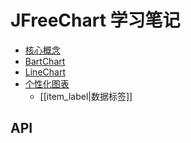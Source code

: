 # JFreeChart 学习笔记

- [核心概念](structure.md)
- [BartChart](./charts/BarChart.md)
- [LineChart](./charts/LineChart.md)
- [个性化图表](./tutorial/custom.md)
	- [[item_label|数据标签]]


## API


